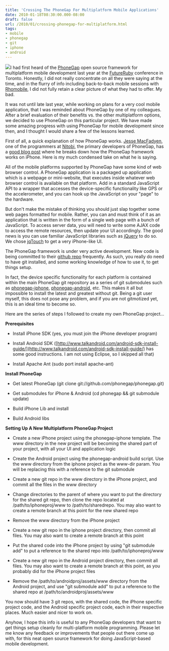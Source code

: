 ```yaml
---
title: 'Crossing The PhoneGap For Multiplatform Mobile Applications'
date: 2010-01-18T08:30:00.000-08:00
draft: false
url: /2010/01/crossing-phonegap-for-multiplatform.html
tags: 
- mobile
- phonegap
- git
- iphone
- android
---
```


[![](http://www.elvincountry.com/travel-images/02802741.jpg)](http://www.elvincountry.com/travel-images/02802741.jpg)I had first heard of the [PhoneGap](http://phonegap.com/) open source framework for multiplatform mobile development last year at the [FutureRuby](http://futureruby.com/) conference in Toronto. Honestly, I did not really concentrate on all they were saying at the time, and in the flurry of info including back-to-back mobile sessions with [Rhomobile](http://rhomobile.com/), I did not fully retain a clear picture of what they had to offer. My bad.  
  
It was not until late last year, while working on plans for a very cool mobile application, that I was reminded about PhoneGap by one of my colleagues. After a brief evaluation of their benefits vs. the other multiplatform options, we decided to use PhoneGap on this particular project. We have made some amazing progress with using PhoneGap for mobile development since then, and I thought I would share a few of the lessons learned.  
  
First of all, a quick explanation of how PhoneGap works. [Jesse MacFadyen](http://blogs.nitobi.com/jesse), one of the programmers at [Nitobi](http://nitobi.com/), the primary developers of PhoneGap, has a [good blog post](http://blogs.nitobi.com/jesse/2009/11/04/phonegap-for-iphone-exposed/) where he breaks down how the PhoneGap framework works on iPhone. Here is my much condensed take on what he is saying.  
  
All of the mobile platforms supported by PhoneGap have some kind of web browser control. A PhoneGap application is a packaged up application which is a webpage or mini-website, that executes inside whatever web browser control is available on that platform. Add in a standard JavaScript API to a wrapper that accesses the device-specific functionality like GPS or the accelerometer, and you can hook up the JavaScript on your "page" to the hardware.  
  
But don't make the mistake of thinking you should just slap together some web pages formatted for mobile. Rather, you can and must think of it as an application that is written in the form of a single web page with a bunch of JavaScript. To access server data, you will need to write some AJAX code to access the remote resources, then update your UI accordingly. The good news is you can use familiar JavaScript libraries such as [jQuery](http://jquery.com/) to do so. We chose [jqTouch](http://www.jqtouch.com/) to get a very iPhone-like UI.  
  
The PhoneGap framework is under very active development. New code is being committed to their [github repo](http://github.com/phonegap/phonegap) frequently. As such, you really do need to have git installed, and some working knowledge of how to use it, to get things setup.  
  
In fact, the device specific functionality for each platform is contained within the main PhoneGap git repository as a series of git submodules such as [phonegap-iphone](http://github.com/phonegap/phonegap-iphone), [phonegap-android](http://github.com/phonegap/phonegap-android), etc. This makes it all but impossible to install the latest and greatest without git. Being a git user myself, this does not pose any problem, and if you are not gitmotized yet, this is an ideal time to become so.  
  
Here are the series of steps I followed to create my own PhoneGap project...  
  
**Prerequisites**  

  
*   Install iPhone SDK (yes, you must join the iPhone developer program)
  
*   Install Android SDK ([http://www.talkandroid.com/android-sdk-install-guide/](http://www.talkandroid.com/android-sdk-install-guide/) has some good instructions. I am not using Eclipse, so I skipped all that)
  
*   Install Apache Ant (sudo port install apache-ant)
  

  
**Install PhoneGap**  

  
*   Get latest PhoneGap (git clone git://github.com/phonegap/phonegap.git)
  
*   Get submodules for iPhone & Android (cd phonegap && git submodule update)
  
*   Build iPhone Lib and install
  
*   Build Android libs
  

  
**Setting Up A New Multiplatform PhoneGap Project**  

  
*   Create a new iPhone project using the phonegap-iphone template. The www directory in the new project will be becoming the shared part of your project, with all your UI and application logic
  
*   Create the Android project using the phonegap-android build script. Use the www directory from the iphone project as the www-dir param. You will be replacing this with a reference to the git submodule
  
*   Create a new git repo in the www directory in the iPhone project, and commit all the files in the www directory
  
*   Change directories to the parent of where you want to put the directory for the shared git repo, then clone the repo located at /path/to/iphoneproj/www to /path/to/sharedrepo. You may also want to create a remote branch at this point for the new shared repo
  
*   Remove the www directory from the iPhone project
  
*   Create a new git repo in the iphone project directory, then commit all files. You may also want to create a remote branch at this point
  
*   Put the shared code into the iPhone project by using "git submodule add" to put a reference to the shared repo into /path/to/iphoneproj/www
  
*   Create a new git repo in the Android project directory, then commit all files. You may also want to create a remote branch at this point, as you probably did for the iPhone project files
  
*   Remove the /path/to/androidproj/assets/www directory from the Android project, and use "git submodule add" to put a reference to the shared repo at /path/to/androidproj/assets/www
  

  
You now should have 3 git repos, with the shared code, the iPhone specific project code, and the Android specific project code, each in their respective places. Much easier and nicer to work on.  
  
Anyhow, I hope this info is useful to any PhoneGap developers that want to get things setup cleanly for multi-platform mobile programming. Please let me know any feedback or improvements that people out there come up with, for this neat open source framework for doing JavaScript-based mobile development.
